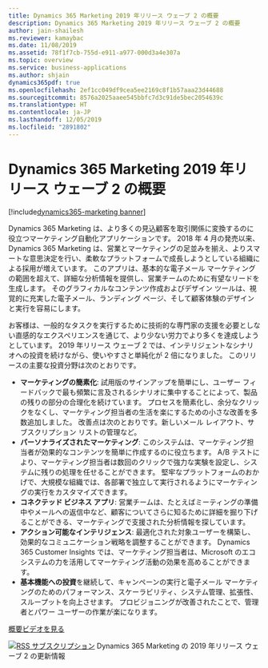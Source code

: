 ```yaml
---
title: Dynamics 365 Marketing 2019 年リリース ウェーブ 2 の概要
description: Dynamics 365 Marketing 2019 年リリース ウェーブ 2 の概要
author: jain-shailesh
ms.reviewer: kamaybac
ms.date: 11/08/2019
ms.assetid: 78f1f7cb-755d-e911-a977-000d3a4e307a
ms.topic: overview
ms.service: business-applications
ms.author: shjain
dynamics365pdf: true
ms.openlocfilehash: 2ef1cc049df9cea5ee2169c8f1b57aaa23d44688
ms.sourcegitcommit: 8576a2025aaee545bbfc7d3c91de5bec2054639c
ms.translationtype: HT
ms.contentlocale: ja-JP
ms.lasthandoff: 12/05/2019
ms.locfileid: "2891802"
---
```

# <a name="overview-of-dynamics-365-marketing-2019-release-wave-2"></a>Dynamics 365 Marketing 2019 年リリース ウェーブ 2 の概要
[!include[dynamics365-marketing banner](../includes/dynamics365-marketing.md)]

<!--overview start-->
Dynamics 365 Marketing は、より多くの見込顧客を取引関係に変換するのに役立つマーケティング自動化アプリケーションです。 2018 年 4 月の発売以来、Dynamics 365 Marketing は、営業とマーケティングの足並みを揃え、よりスマートな意思決定を行い、柔軟なプラットフォームで成長しようとしている組織による採用が増えています。 このアプリは、基本的な電子メール マーケティングの範囲を超えて、詳細な分析情報を提供し、営業チームのために有望なリードを生成します。 そのグラフィカルなコンテンツ作成およびデザイン ツールは、視覚的に充実した電子メール、ランディング ページ、そして顧客体験のデザインと実行を容易にします。

お客様は、一般的なタスクを実行するために技術的な専門家の支援を必要としない直感的なエクスペリエンスを通じて、より少ない労力でより多くを達成しようとしています。 2019 年リリース ウェーブ 2 では、インテリジェントなシナリオへの投資を続けながら、使いやすさと単純化が 2 倍になりました。 このリリースの主要な投資分野は次のとおりです。

- **マーケティングの簡素化**: 試用版のサインアップを簡単にし、ユーザー フィードバックで最も頻繁に言及されるシナリオに集中することによって、製品の残りの部分の合理化を続けています。 プロセスを簡素化し、余分なクリックをなくし、マーケティング担当者の生活を楽にするための小さな改善を多数追加しました。 改善点は次のとおりです。新しいメール レイアウト、サブスクリプション リストの管理など。  
- **パーソナライズされたマーケティング**: このシステムは、マーケティング担当者が効果的なコンテンツを簡単に作成するのに役立ちます。 A/B テストにより、マーケティング担当者は数回のクリックで強力な実験を設定し、システムに残りの処理を任せることができます。 堅牢なプラットフォームのおかげで、大規模な組織では、各部署で独立して実行されるようにマーケティングの実行をカスタマイズできます。
- **コネクテッド ビジネス アプリ**: 営業チームは、たとえばミーティングの準備中やメールへの返信中など、顧客についてさらに知るために詳細を掘り下げることができる、マーケティングで支援された分析情報を探しています。
- **アクション可能なインテリジェンス**: 最適化された対象ユーザーを構築し、効果的なコミュニケーション戦略を調整することができます。 Dynamics 365 Customer Insights では、マーケティング担当者は、Microsoft のエコシステムの力を活用してマーケティング活動の効果を高めることができます。 
- **基本機能への投資**を継続して、キャンペーンの実行と電子メール マーケティングのためのパフォーマンス、スケーラビリティ、システム管理、拡張性、スループットを向上させます。 プロビジョニングが改善されたことで、管理者とパワー ユーザーの作業が楽になります。

[概要ビデオを見る](https://aka.ms/ROGM19RW2ROV)

[![RSS サブスクリプション](/dynamics365-release-plan/media/feed-icon.png "RSS サブスクリプション")](https://docs.microsoft.com/api/search/rss?locale=en-us&$filter=scopes%2Fany(t%3A%20t%20eq%20%27dynamics365-marketing-192%27)) Dynamics 365 Marketing の 2019 年リリース ウェーブ 2 の更新情報
<!--overview end-->
